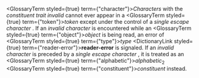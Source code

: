  



<GlossaryTerm styled={true} term={"character"}><i>Characters</i></GlossaryTerm> with the *constituent trait invalid* cannot ever appear in a <GlossaryTerm styled={true} term={"token"}><i>token</i></GlossaryTerm> except under the control of a *single escape character* . If an *invalid character* is encountered while an <GlossaryTerm styled={true} term={"object"}><i>object</i></GlossaryTerm> is being read, an error of <GlossaryTerm styled={true} term={"type"}><i>type</i></GlossaryTerm> <DictionaryLink styled={true} term={"reader-error"}><b>reader-error</b></DictionaryLink> is signaled. If an *invalid character* is preceded by a *single escape character* , it is treated as an <GlossaryTerm styled={true} term={"alphabetic"}><i>alphabetic</i></GlossaryTerm><sub>2</sub> <GlossaryTerm styled={true} term={"constituent"}><i>constituent</i></GlossaryTerm> instead. 



